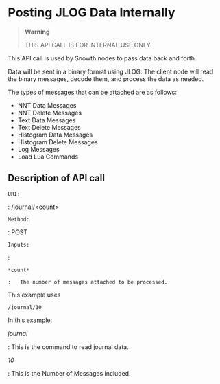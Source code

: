 Posting JLOG Data Internally
============================

> **Warning**
>
> THIS API CALL IS FOR INTERNAL USE ONLY

This API call is used by Snowth nodes to pass data back and forth.

Data will be sent in a binary format using JLOG. The client node will
read the binary messages, decode them, and process the data as needed.

The types of messages that can be attached are as follows:

-   NNT Data Messages
-   NNT Delete Messages
-   Text Data Messages
-   Text Delete Messages
-   Histogram Data Messages
-   Histogram Delete Messages
-   Log Messages
-   Load Lua Commands

Description of API call
-----------------------

`URI:`

:   /journal/&lt;count&gt;

`Method:`

:   POST

`Inputs:`

:   

    *count*

    :   The number of messages attached to be processed.

This example uses

    /journal/10

In this example:

*journal*

:   This is the command to read journal data.

*10*

:   This is the Number of Messages included.


